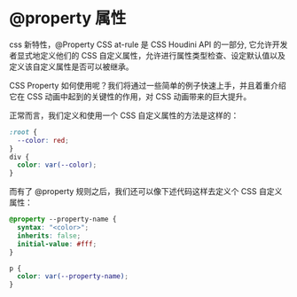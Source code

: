 # @property 属性

css 新特性，@Property CSS at-rule 是 CSS Houdini API 的一部分, 它允许开发者显式地定义他们的 CSS 自定义属性，允许进行属性类型检查、设定默认值以及定义该自定义属性是否可以被继承。

CSS Property 如何使用呢？我们将通过一些简单的例子快速上手，并且着重介绍它在 CSS 动画中起到的关键性的作用，对 CSS 动画带来的巨大提升。

正常而言，我们定义和使用一个 CSS 自定义属性的方法是这样的：

```css
:root {
  --color: red;
}
div {
  color: var(--color);
}
```

而有了 @property 规则之后，我们还可以像下述代码这样去定义个 CSS 自定义属性：

```css
@property --property-name {
  syntax: "<color>";
  inherits: false;
  initial-value: #fff;
}

p {
  color: var(--property-name);
}
```
